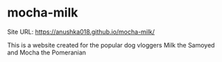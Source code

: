 # mocha-milk
Site URL: https://anushka018.github.io/mocha-milk/

This is a website created for the popular dog vloggers Milk the Samoyed and Mocha the Pomeranian

